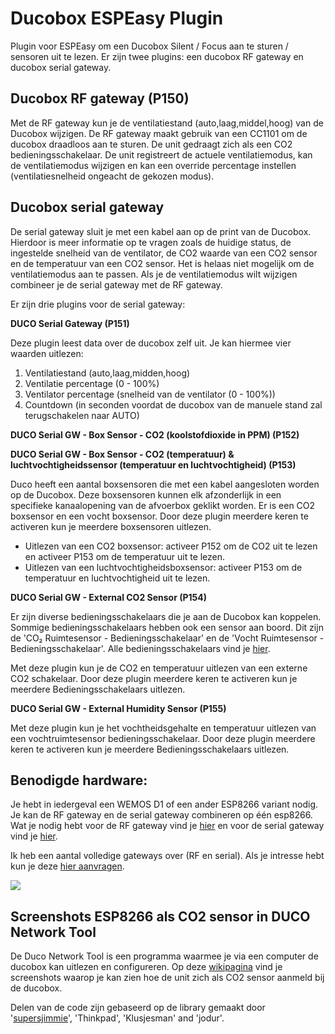 # Ducobox ESPEasy Plugin
Plugin voor ESPEasy om een Ducobox Silent / Focus aan te sturen / sensoren uit te lezen. 
Er zijn twee plugins: een ducobox RF gateway en ducobox serial gateway.

## Ducobox RF gateway (P150)
Met de RF gateway kun je de ventilatiestand (auto,laag,middel,hoog) van de Ducobox wijzigen. De RF gateway maakt gebruik van een CC1101 om de ducobox draadloos aan te sturen. De unit gedraagt zich als een CO2 bedieningsschakelaar. De unit registreert de actuele ventilatiemodus, kan de ventilatiemodus wijzigen en kan een override percentage instellen (ventilatiesnelheid ongeacht de gekozen modus).

## Ducobox serial gateway
De serial gateway sluit je met een kabel aan op de print van de Ducobox. Hierdoor is meer informatie op te vragen zoals de huidige status, de ingestelde snelheid van de ventilator, de CO2 waarde van een CO2 sensor en de temperatuur van een CO2 sensor. Het is helaas niet mogelijk om de ventilatiemodus aan te passen. Als je de ventilatiemodus wilt wijzigen combineer je de serial gateway met de RF gateway.

Er zijn drie plugins voor de serial gateway:

**DUCO Serial Gateway (P151)** 

Deze plugin leest data over de ducobox zelf uit. Je kan hiermee vier waarden uitlezen:
1. Ventilatiestand (auto,laag,midden,hoog)
2. Ventilatie percentage (0 - 100%)
3. Ventilator percentage (snelheid van de ventilator (0 - 100%))
4. Countdown (in seconden voordat de ducobox van de manuele stand zal terugschakelen naar AUTO)

**DUCO Serial GW - Box Sensor - CO2 (koolstofdioxide in PPM) (P152)**

**DUCO Serial GW - Box Sensor - CO2 (temperatuur) & luchtvochtigheidssensor (temperatuur en luchtvochtigheid) (P153)**

Duco heeft een aantal boxsensoren die met een kabel aangesloten worden op de Ducobox. Deze boxsensoren kunnen elk afzonderlijk in een specifieke kanaalopening van de afvoerbox geklikt worden. Er is een CO2 boxsensor en een vocht boxsensor. Door deze plugin meerdere keren te activeren kun je meerdere boxsensoren uitlezen.

- Uitlezen van een CO2 boxsensor: activeer P152 om de CO2 uit te lezen en activeer P153 om de temperatuur uit te lezen.
- Uitlezen van een luchtvochtigheidsboxsensor: activeer P153 om de temperatuur en luchtvochtigheid uit te lezen.

**DUCO Serial GW - External CO2 Sensor (P154)**

Er zijn diverse bedieningsschakelaars die je aan de Ducobox kan koppelen. Sommige bedieningsschakelaars hebben ook een sensor aan boord. Dit zijn de 'CO₂ Ruimtesensor - Bedieningsschakelaar' en de 'Vocht Ruimtesensor - Bedieningsschakelaar'. Alle bedieningsschakelaars vind je [hier](https://www.duco.eu/nl-nl-producten/nl-nl-luchtafvoer/nl-nl-sturingscomponenten/nl-nl-bedieningsschakelaar). 

Met deze plugin kun je de CO2 en temperatuur uitlezen van een externe CO2 schakelaar. Door deze plugin meerdere keren te activeren kun je meerdere Bedieningsschakelaars uitlezen.

**DUCO Serial GW - External Humidity Sensor (P155)**

Met deze plugin kun je het vochtheidsgehalte en temperatuur uitlezen van een vochtruimtesensor bedieningsschakelaar. Door deze plugin meerdere keren te activeren kun je meerdere Bedieningsschakelaars uitlezen.

## Benodigde hardware:
Je hebt in iedergeval een WEMOS D1 of een ander ESP8266 variant nodig. Je kan de RF gateway en de serial gateway combineren op één esp8266. Wat je nodig hebt voor de RF gateway vind je [hier](https://github.com/arnemauer/Ducobox-ESPEasy-Plugin/wiki/3.-RF-Gateway---Hardware) en voor de serial gateway vind je [hier](https://github.com/arnemauer/Ducobox-ESPEasy-Plugin/wiki/6.-Serial-GW---Hardware).

Ik heb een aantal volledige gateways over (RF en serial). Als je intresse hebt kun je deze [hier aanvragen](https://forms.gle/QiHtNV9kgV45jKJh8).

<img src="https://lh3.googleusercontent.com/8azWteHwdkUwZEbfpm3KQFrbueGk_BfumJB3W-Lc2TxvxVRz8y6pe8aM5TCT5qbIoEQRvA52vejgsPj5eKMWKzezNE3t-M4v8dK7BUFs3j8R4Ma_XhQnv9FcH2Ab57_8G4KVMIvFdWpQaV5EKEiB333v_LX35ozgbhsD1LTaGCPZZ6HvIlw_DLLEPp_IKZrqKA_G_u8MUVSIz0tqes-GICjkhzgqUdYIZWfDlPwa-VB8y03NIlfVbd9inAQW-qyOyHumjzqOiEUMQnm8JGBZNCTe4_VERnp7uJUGfEjdfHE9GVNgSfoWegcbY7amy9FtIrcJYLB4bbJpiQ4u67PnjV9wp0upGlEEjspQnTiSIJ1vj48TPr6P-GZlflim1CMEq6R4M2e3-NOX0MfhmXzqj40yQZN0yuI2uTpsjKmp_zNx_lG20HI_L6xgnS0uL_tlosomtS3APT0Vqqb2Hw039wEIwI59GKcodg-nIWmBkFfDQXhTeqRtqGOM1g2s8w2cQK7jBmBVwntbX6AllVb1iOoub5WZE28HLZo95C3_RY2za98LBMRYqmBve8bIFTx5iGvwcJAogwpnhqmqspjqJB-t7XKmuaZnIa2kAiBMf0MoHW9awUn5chu2c1bAu0MDdYO9lMN2dj12cnHlGApQmr7CP1-twj65wF2_cvP5V_VlSZ-jBjUUCo3Asxh_p4spA-F0XdQdziZf8ECUKs4qSQd1vOQM0ejn_t1hVA4uZ_kMVmXlOA=w200">  

## Screenshots ESP8266 als CO2 sensor in DUCO Network Tool ###
De Duco Network Tool is een programma waarmee je via een computer de ducobox kan uitlezen en configureren. 
Op deze [wikipagina](https://github.com/arnemauer/Ducobox-ESPEasy-Plugin/wiki/DUCO-Network-tool) vind je screenshots waarop je kan zien hoe de unit zich als CO2 sensor aanmeld bij de ducobox.

Delen van de code zijn gebaseerd op de library gemaakt door '[supersjimmie](https://github.com/supersjimmie/IthoEcoFanRFT/tree/master/Master/Itho )', 'Thinkpad', 'Klusjesman' and 'jodur'. 

